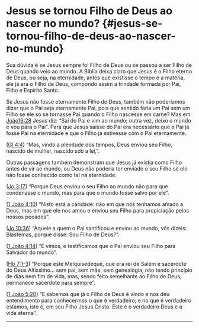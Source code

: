 # Jesus se tornou Filho de Deus ao nascer no mundo? {#jesus-se-tornou-filho-de-deus-ao-nascer-no-mundo}

Sua dúvida é se Jesus sempre foi Filho de Deus ou se passou a ser Filho de Deus quando veio ao mundo. A Bíblia deixa claro que Jesus é o Filho eterno de Deus, ou seja, na eternidade, antes que existisse o tempo e a matéria, ele já era o Filho de Deus, compondo assim a trindade formada por Pai, Filho e Espírito Santo.

Se Jesus não fosse eternamente Filho de Deus, também não poderíamos dizer que o Pai seja eternamente Pai, pois que sentido faria um Pai sem um Filho se ele só se tornasse Pai quando o Filho nascesse em carne? Mas em [João16:28](http://bibliaonline.com.br/acf/jo/16/28) Jesus diz: “Saí do Pai e vim ao mundo; outra vez, deixo o mundo e vou para o Pai”. Para que Jesus saísse do Pai era necessário que o Pai já fosse Pai na eternidade e que o Filho já estivesse com o Pai eternamente.

([Gl 4:4](http://bibliaonline.com.br/acf/gl/4/4)) “Mas, vindo a plenitude dos tempos, Deus enviou seu Filho, nascido de mulher, nascido sob a lei,”.

Outras passagens também demonstram que Jesus já existia como Filho antes de vir ao mundo, ou Deus não poderia ter enviado o seu Filho se ele não fosse conhecido como tal na eternidade.

([Jo 3:17](http://bibliaonline.com.br/acf/jo/3/17)) “Porque Deus enviou o seu Filho ao mundo não para que condenasse o mundo, mas para que o mundo fosse salvo por ele”.

([1 João 4:10](http://bibliaonline.com.br/acf/1jo/4/10)) “Nisto está a caridade: não em que nós tenhamos amado a Deus, mas em que ele nos amou e enviou seu Filho para propiciação pelos nossos pecados”.

([Jo 10:36](http://bibliaonline.com.br/acf/jo/10/36)) “Àquele a quem o Pai santificou e enviou ao mundo, vós dizeis: Blasfemas, porque disse: Sou Filho de Deus?”.

([1 João 4:14](http://bibliaonline.com.br/acf/1jo/4/14)) “E vimos, e testificamos que o Pai enviou seu Filho para Salvador do mundo”.

([Hb 7:1-3](http://bibliaonline.com.br/acf/hb/7/1-3)) “Porque este Melquisedeque, que era rei de Salém e sacerdote do Deus Altíssimo... sem pai, sem mãe, sem genealogia, não tendo princípio de dias nem fim de vida, mas, sendo feito semelhante ao Filho de Deus, permanece sacerdote para sempre”.

([1 João 5:20](http://bibliaonline.com.br/acf/1jo/5/20)) “E sabemos que já o Filho de Deus é vindo e nos deu entendimento para conhecermos o que é verdadeiro; e no que é verdadeiro estamos, isto é, em seu Filho Jesus Cristo. Este é o verdadeiro Deus e a vida eterna”.

*****